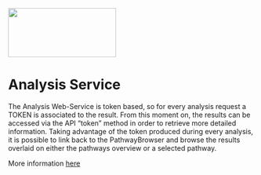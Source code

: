 <img src=https://cloud.githubusercontent.com/assets/6883670/22938783/bbef4474-f2d4-11e6-92a5-07c1a6964491.png width=220 height=100 />

# Analysis Service

The Analysis Web-Service is token based, so for every analysis request a TOKEN is associated to the result. From this moment on, the results can be accessed via the API “token” method in order to retrieve more detailed information. Taking advantage of the token produced during every analysis, it is possible to link back to the PathwayBrowser and browse the results overlaid on either the pathways overview or a selected pathway.

More information [here](http://www.reactome.org/pages/documentation/developer-guide/analysis-service/)
